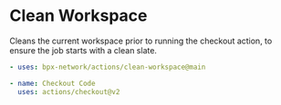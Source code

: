 # Clean Workspace

Cleans the current workspace prior to running the checkout action, to ensure the job starts with a clean slate.

```yaml
- uses: bpx-network/actions/clean-workspace@main

- name: Checkout Code
  uses: actions/checkout@v2
```
